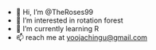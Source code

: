 - 👋 Hi, I’m @TheRoses99
- 👀 I’m interested in rotation forest
- 🌱 I’m currently learning R
- 📫 reach me at yoojachingu@gmail.com 

<!---
TheRoses99/TheRoses99 is a ✨ special ✨ repository because its `README.md` (this file) appears on your GitHub profile.
You can click the Preview link to take a look at your changes.
--->

